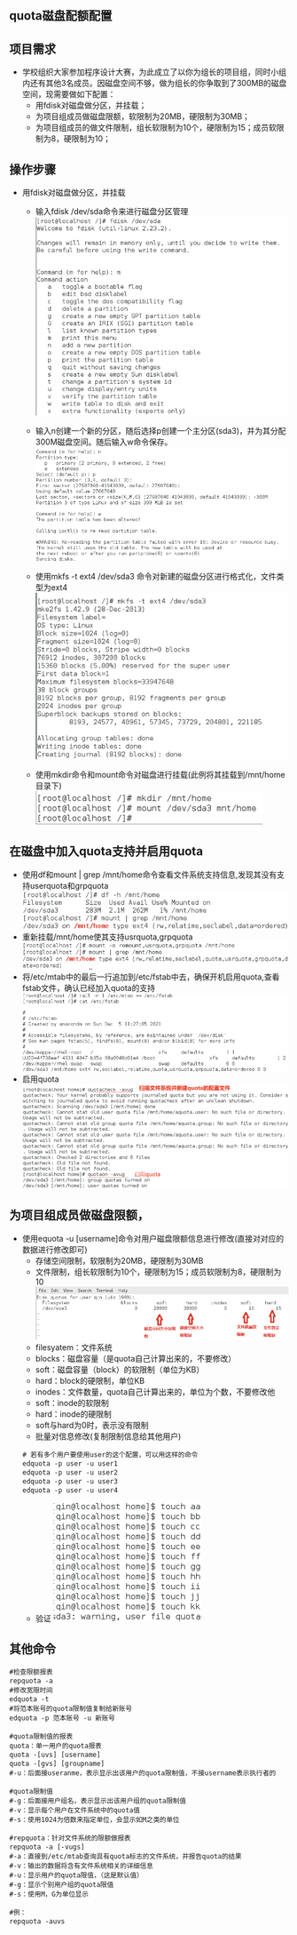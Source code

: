 ## quota磁盘配额配置

## 项目需求
   - 学校组织大家参加程序设计大赛，为此成立了以你为组长的项目组，同时小组内还有其他3名成员。因磁盘空间不够，做为组长的你争取到了300MB的磁盘空间，现需要做如下配置：
     - 用fdisk对磁盘做分区，并挂载；
     - 为项目组成员做磁盘限额，软限制为20MB，硬限制为30MB；
     - 为项目组成员的做文件限制，组长软限制为10个，硬限制为15；成员软限制为8，硬限制为10；

## 操作步骤
- 用fdisk对磁盘做分区，并挂载
  - 输入fdisk /dev/sda命令来进行磁盘分区管理
  ![pics](../quota_ext/pics/1.png)

  - 输入n创建一个新的分区，随后选择p创建一个主分区(sda3)，并为其分配300M磁盘空间。随后输入w命令保存。
  ![pics](../quota_ext/pics/2.png/)
  
  - 使用mkfs -t ext4 /dev/sda3 命令对新建的磁盘分区进行格式化，文件类型为ext4
  ![pics](../quota_ext/pics/3.png)

  - 使用mkdir命令和mount命令对磁盘进行挂载(此例将其挂载到/mnt/home目录下)
  ![pics](../quota_ext/pics/4.png)

## 在磁盘中加入quota支持并启用quota
  - 使用df和mount | grep /mnt/home命令查看文件系统支持信息,发现其没有支持userquota和grpquota
  ![pics](../quota_ext/pics/5.png)
  - 重新挂载/mnt/home使其支持usrquota,grpquota
  ![pics](../quota_ext/pics/6.png) 
  - 将/etc/mtab中的最后一行追加到/etc/fstab中去，确保开机启用quota,查看fstab文件，确认已经加入quota的支持
  ![pics](../quota_ext/pics/7.png)  
  - 启用quota
  ![pics](../quota_ext/pics/8.png)  

## 为项目组成员做磁盘限额，

- 使用equota -u [username]命令对用户磁盘限额信息进行修改(直接对对应的数据进行修改即可)
  - 存储空间限制，软限制为20MB，硬限制为30MB
  - 文件限制，组长软限制为10个，硬限制为15；成员软限制为8，硬限制为10
  ![pics](../quota_ext/pics/9.png)
  - filesyatem：文件系统
  - blocks：磁盘容量（是quota自己计算出来的，不要修改）
  - soft：磁盘容量（block）的软限制（单位为KB）
  - hard：block的硬限制，单位KB
  - inodes：文件数量，quota自己计算出来的，单位为个数，不要修改他
  - soft：inode的软限制
  - hard：inode的硬限制
  - soft与hard为0时，表示没有限制
  - 批量对信息修改(复制限制信息给其他用户)  
  ```shell
  # 若有多个用户要使用user的这个配置，可以用这样的命令
  edquota -p user -u user1 
  edquota -p user -u user2 
  edquota -p user -u user3 
  edquota -p user -u user4 
  ```
  - 验证
  ![pics](../quota_ext/pics/10.png)

## 其他命令
```shell
#检查限额报表
repquota -a
#修改宽限时间
edquota -t 
#将范本账号的quota限制值复制给新账号
edquota -p 范本账号 -u 新账号

#quota限制值的报表
quota：单一用户的quota报表
quota -[uvs] [username]
quota -[gvs] [groupname]
#-u：后面接useranme，表示显示出该用户的quota限制值，不接username表示执行者的

#quota限制值
#-g：后面接用户组名，表示显示出该用户组的quota限制值
#-v：显示每个用户在文件系统中的quota值
#-s：使用1024为倍数来指定单位，会显示如M之类的单位

#repquota：针对文件系统的限额做报表
repquota -a [-vugs]
#-a：直接到/etc/mtab查询具有quota标志的文件系统，并报告quota的结果
#-v：输出的数据将含有文件系统相关的详细信息
#-u：显示用户的quota限值，（这是默认值）
#-g：显示个别用户组的quota限值
#-s：使用M，G为单位显示

#例：
repquota -auvs
```
